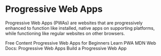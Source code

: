 # Progressive Web Apps

Progressive Web Apps (PWAs) are websites that are progressively enhanced to function like installed, native apps on supporting platforms, while functioning like regular websites on other browsers.

<ResourceGroupTitle>Free Content</ResourceGroupTitle>
<BadgeLink badgeText='Read' colorScheme="yellow" href='https://www.freecodecamp.org/news/what-are-progressive-web-apps/'>Progressive Web Apps for Beginners</BadgeLink>
<BadgeLink badgeText='Read' colorScheme="yellow" href='https://web.dev/learn/pwa/'>Learn PWA</BadgeLink>
<BadgeLink badgeText='Read' colorScheme="yellow" href='https://developer.mozilla.org/en-US/docs/Web/Progressive_web_apps/'>MDN Web Docs: Progressive Web Apps </BadgeLink>
<BadgeLink badgeText='Watch' href='https://www.youtube.com/watch?v=sFsRylCQblw'>Build a Progressive Web App</BadgeLink>
